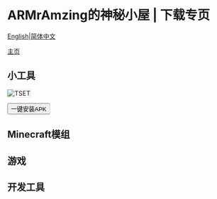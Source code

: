 <head>
<link rel="stylesheet" type="text/css" href="../font.css">
</head>
<style>
span
{
	background-color:#FFFFFF;
	outline:#E0E0E0 solid thin;
}
</style>

# ARMrAmzing的神秘小屋 | 下载专页

[English](https://armramzing.github.io/en-us/downloads)\|[简体中文](https://armramzing.github.io/downloads)

[主页](https://armramzing.github.io)

## 小工具

<span>
  <img src="https://armramzing.github.io/favicon.ico" alt="TSET">
  
  <button type="button" href="https://github.com/AmazingRabbit-Studio/EasyToInstall/releases/download/Release-7/EasyToInstall-1.2.1.rar">一键安装APK</button>
<span/>

## Minecraft模组

## 游戏

## 开发工具
